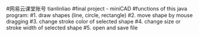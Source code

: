 #网易云课堂账号 tianlinliao
#final project - miniCAD
#functions of this java program:
#1. draw shapes (line, circle, rectangle)
#2. move shape by mouse dragging
#3. change stroke color of selected shape
#4. change size or stroke width of selected shape
#5. open and save file
